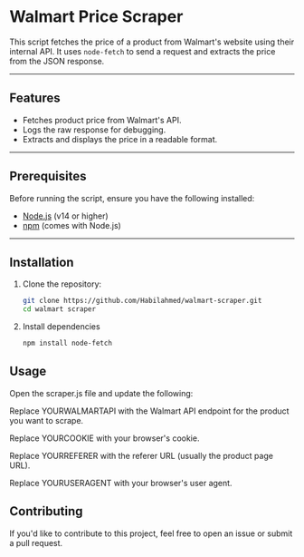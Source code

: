 # Walmart Price Scraper

This script fetches the price of a product from Walmart's website using their internal API. It uses `node-fetch` to send a request and extracts the price from the JSON response.

---

## Features
- Fetches product price from Walmart's API.
- Logs the raw response for debugging.
- Extracts and displays the price in a readable format.

---

## Prerequisites
Before running the script, ensure you have the following installed:
- [Node.js](https://nodejs.org/) (v14 or higher)
- [npm](https://www.npmjs.com/) (comes with Node.js)

---

## Installation
1. Clone the repository:
   ```bash
   git clone https://github.com/Habilahmed/walmart-scraper.git
   cd walmart scraper
2. Install dependencies
   ```bash
   npm install node-fetch


## Usage
Open the scraper.js file and update the following:

Replace YOURWALMARTAPI with the Walmart API endpoint for the product you want to scrape.

Replace YOURCOOKIE with your browser's cookie.

Replace YOURREFERER with the referer URL (usually the product page URL).

Replace YOURUSERAGENT with your browser's user agent.



## Contributing
If you'd like to contribute to this project, feel free to open an issue or submit a pull request.



